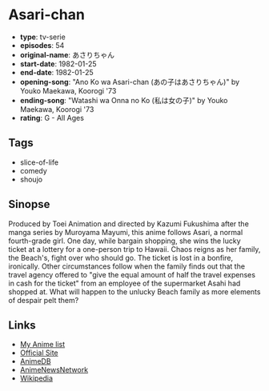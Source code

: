 # Asari-chan

-   **type**: tv-serie
-   **episodes**: 54
-   **original-name**: あさりちゃん
-   **start-date**: 1982-01-25
-   **end-date**: 1982-01-25
-   **opening-song**: "Ano Ko wa Asari-chan (あの子はあさりちゃん)" by Youko Maekawa, Koorogi '73
-   **ending-song**: "Watashi wa Onna no Ko (私は女の子)" by Youko Maekawa, Koorogi '73
-   **rating**: G - All Ages

## Tags

-   slice-of-life
-   comedy
-   shoujo

## Sinopse

Produced by Toei Animation and directed by Kazumi Fukushima after the manga series by Muroyama Mayumi, this anime follows Asari, a normal fourth-grade girl. One day, while bargain shopping, she wins the lucky ticket at a lottery for a one-person trip to Hawaii. Chaos reigns as her family, the Beach's, fight over who should go. The ticket is lost in a bonfire, ironically. Other circumstances follow when the family finds out that the travel agency offered to "give the equal amount of half the travel expenses in cash for the ticket" from an employee of the supermarket Asahi had shopped at. What will happen to the unlucky Beach family as more elements of despair pelt them?

## Links

-   [My Anime list](https://myanimelist.net/anime/6629/Asari-chan)
-   [Official Site](http://corp.toei-anim.co.jp/english/film/super_gal_asari.php)
-   [AnimeDB](http://anidb.info/perl-bin/animedb.pl?show=anime&aid=1926)
-   [AnimeNewsNetwork](http://www.animenewsnetwork.com/encyclopedia/anime.php?id=1164)
-   [Wikipedia](http://ja.wikipedia.org/wiki/%E3%81%82%E3%81%95%E3%82%8A%E3%81%A1%E3%82%83%E3%82%93)
